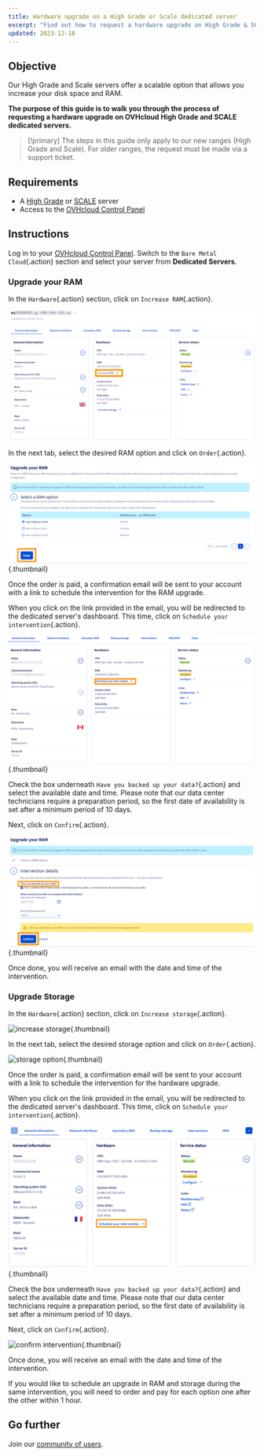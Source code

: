 ```yaml
---
title: Hardware upgrade on a High Grade or Scale dedicated server
excerpt: "Find out how to request a hardware upgrade on High Grade & SCALE ranges via the OVHcloud Control Panel"
updated: 2023-12-18
---
```


## Objective

Our High Grade and Scale servers offer a scalable option that allows you increase your disk space and RAM.

**The purpose of this guide is to walk you through the process of requesting a hardware upgrade on OVHcloud High Grade and SCALE dedicated servers.**

> [!primary]
> The steps in this guide only apply to our new ranges (High Grade and Scale). For older ranges, the request must be made via a support ticket.

## Requirements

- A [High Grade](/links/bare-metal/bare-metal/high-grade/) or [SCALE](/links/bare-metal/bare-metal/scale/) server 
- Access to the [OVHcloud Control Panel](/links/manager)

## Instructions

Log in to your [OVHcloud Control Panel](/links/manager). Switch to the `Bare Metal Cloud`{.action} section and select your server from **Dedicated Servers**. 

### Upgrade your RAM

In the `Hardware`{.action} section, click on `Increase RAM`{.action}.

![increase RAM](images/increaseram.png)

In the next tab, select the desired RAM option and click on `Order`{.action}.

![storage option](images/selectram.png){.thumbnail}

Once the order is paid, a confirmation email will be sent to your account with a link to schedule the intervention for the RAM upgrade.

When you click on the link provided in the email, you will be redirected to the dedicated server's dashboard. This time, click on `Schedule your intervention`{.action}.

![schedule intervention](images/ramintervention.png){.thumbnail}

Check the box underneath `Have you backed up your data?`{.action} and select the available date and time. Please note that our data center technicians require a preparation period, so the first date of availability is set after a minimum period of 10 days.

Next, click on `Confirm`{.action}.

![confirm intervention](images/ramconfirm.png){.thumbnail}

Once done, you will receive an email with the date and time of the intervention.

### Upgrade Storage

In the `Hardware`{.action} section, click on `Increase storage`{.action}.

![increase storage](images/increasestorage.png){.thumbnail}

In the next tab, select the desired storage option and click on `Order`{.action}.

![storage option](images/selectstorage.png){.thumbnail}

Once the order is paid, a confirmation email will be sent to your account with a link to schedule the intervention for the hardware upgrade.

When you click on the link provided in the email, you will be redirected to the dedicated server's dashboard. This time, click on `Schedule your intervention`{.action}.

![schedule intervention](images/storageintervention.png){.thumbnail}

Check the box underneath `Have you backed up your data?`{.action} and select the available date and time. Please note that our data center technicians require a preparation period, so the first date of availability is set after a minimum period of 10 days.

Next, click on `Confirm`{.action}.

![confirm intervention](images/confirmintervention.png){.thumbnail}

Once done, you will receive an email with the date and time of the intervention.

If you would like to schedule an upgrade in RAM and storage during the same intervention, you will need to order and pay for each option one after the other within 1 hour.

## Go further

Join our [community of users](/links/community).
